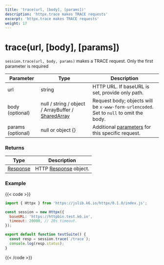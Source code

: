 ```yaml
---
title: 'trace(url, [body], [params])'
description: 'httpx.trace makes TRACE requests'
excerpt: 'httpx.trace makes TRACE requests'
weight: 17
---
```


# trace(url, [body], [params])

`session.trace(url, body, params)` makes a TRACE request. Only the first parameter is required

| Parameter         | Type                                                                                                              | Description                                                                                                |
| ----------------- | ----------------------------------------------------------------------------------------------------------------- | ---------------------------------------------------------------------------------------------------------- |
| url               | string                                                                                                            | HTTP URL. If baseURL is set, provide only path.                                                            |
| body (optional)   | null / string / object / ArrayBuffer / [SharedArray](/docs/k6/<K6_VERSION>/javascript-api/k6-data/sharedarray) | Request body; objects will be `x-www-form-urlencoded`. Set to `null` to omit the body.                     |
| params (optional) | null or object {}                                                                                                 | Additional [parameters](/docs/k6/<K6_VERSION>/javascript-api/k6-http/params) for this specific request. |

### Returns

| Type                                                                  | Description                                                                       |
| --------------------------------------------------------------------- | --------------------------------------------------------------------------------- |
| [Response](/docs/k6/<K6_VERSION>/javascript-api/k6-http/response) | HTTP [Response](/docs/k6/<K6_VERSION>/javascript-api/k6-http/response) object. |

### Example

{{< code >}}

```javascript
import { Httpx } from 'https://jslib.k6.io/httpx/0.1.0/index.js';

const session = new Httpx({
  baseURL: 'https://httpbin.test.k6.io',
  timeout: 20000, // 20s timeout.
});

export default function testSuite() {
  const resp = session.trace(`/trace`);
  console.log(resp.status);
}
```

{{< /code >}}

